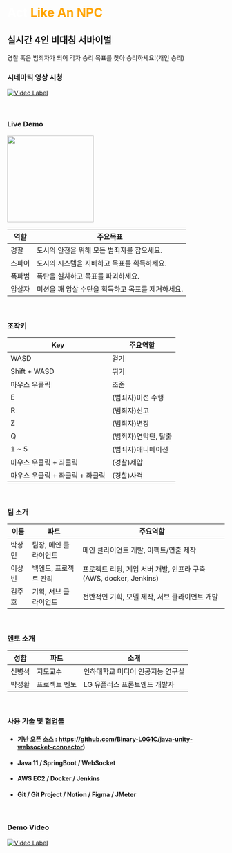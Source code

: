 # <span style="color:white">Act</span><span style="color:orange"> Like An NPC</span>
## 실시간 4인 비대칭 서바이벌
경찰 혹은 범죄자가 되어 각자 승리 목표를 찾아 승리하세요!(개인 승리)
<br>

### 시네마틱 영상 시청
[![Video Label](http://img.youtube.com/vi/SyDt38fL7M8/0.jpg)](https://youtu.be/SyDt38fL7M8)

<br>

### Live Demo
<a href="https://sangmin2ya.itch.io/act-like-an-npc-alan?secret=6dk5EZoVXKAunUJ96kmuPpsbhjc">
<img src="https://github.com/rhkd2612/ALAN_backend/assets/26248650/7390d058-d38d-4e29-9c42-bef4e2fb02b5" width="200" height="200">
</a>
<br>

| 역할   |  주요목표                                                         |
|----|---------------------------------------------------------------|
| 경찰 | 도시의 안전을 위해 모든 범죄자를 잡으세요. |
| 스파이 | 도시의 시스템을 지배하고 목표를 획득하세요. |
| 폭파범 | 폭탄을 설치하고 목표를 파괴하세요. |
| 암살자 | 미션을 깨 암살 수단을 획득하고 목표를 제거하세요. |
<br>

### 조작키
| Key   |  주요역할                                                         |
|----|---------------------------------------------------------------|
| WASD | 걷기 |
| Shift + WASD | 뛰기 |
| 마우스 우클릭 | 조준 |
| E | (범죄자)미션 수행 |
| R | (범죄자)신고 |
| Z | (범죄자)변장 |
| Q | (범죄자)연막탄, 탈출 |
| 1 ~ 5 | (범죄자)애니메이션 |
| 마우스 우클릭 + 좌클릭 | (경찰)제압 |
| 마우스 우클릭 + 좌클릭 + 좌클릭| (경찰)사격 |
<br>

### 팀 소개
| 이름   | 파트           | 주요역할                                                         |
|---------|--------------|--------------------------------------------------------------|
| 박상민 | 팀장, 메인 클라이언트      | 메인 클라이언트 개발, 이펙트/연출 제작 |
| 이상빈 | 백엔드, 프로젝트 관리     | 프로젝트 리딩, 게임 서버 개발, 인프라 구축(AWS, docker, Jenkins)                          |
| 김주호 | 기획, 서브 클라이언트    | 전반적인 기획, 모델 제작, 서브 클라이언트 개발                                                    |
<br>

### 멘토 소개
| 성함 | 파트        | 소개                                                  |
|------|-----------|-------------------------------------------------------|
| 신병석 | 지도교수    | 인하대학교 미디어 인공지능 연구실 |
| 박정환 | 프로젝트 멘토   | LG 유플러스 프론트엔드 개발자                                             |
<br>

### 사용 기술 및 협업툴
- #### 기반 오픈 소스 : <a href="https://github.com/Binary-L0G1C/java-unity-websocket-connector">https://github.com/Binary-L0G1C/java-unity-websocket-connector)</a>
- #### Java 11 / SpringBoot / WebSocket
- #### AWS EC2 / Docker / Jenkins
- #### Git / Git Project / Notion / Figma / JMeter
<br>

### Demo Video
[![Video Label](http://img.youtube.com/vi/dG4_L6ttqyI/0.jpg)](https://youtu.be/dG4_L6ttqyI)

